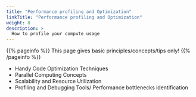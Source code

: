 ```yaml
---
title: "Performance profiling and Optimization"
linkTitle: "Performance profiling and Optimization"
weight: 8
description: >
  How to profile your compute usage
---
```


{{% pageinfo %}}
This page gives basic principles/concepts/tips only!
{{% /pageinfo %}}


* Handy Code Optimization Techniques
* Parallel Computing Concepts
* Scalability and Resource Utilization
* Profiling and Debugging Tools/ Performance bottlenecks identification